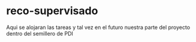 reco-supervisado
================

Aqui se alojaran las tareas y tal vez en el futuro nuestra parte del proyecto dentro del semillero de PDI